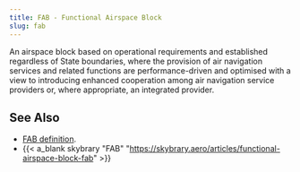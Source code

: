 ```yaml
---
title: FAB - Functional Airspace Block
slug: fab
---
```


An airspace block based on operational requirements and established
regardless of State boundaries, where the provision of air navigation
services and related functions are performance-driven and optimised
with a view to introducing enhanced cooperation among air navigation
service providers or, where appropriate, an integrated provider.


## See Also

* [FAB definition][fab].
* {{< a_blank skybrary "FAB" "https://skybrary.aero/articles/functional-airspace-block-fab" >}}

[fab]: /definition/fab/ "FAB definition"
